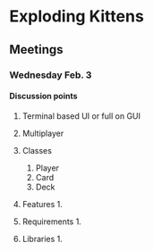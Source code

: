 # Exploding Kittens

## Meetings
### Wednesday Feb. 3

#### Discussion points

1. Terminal based UI or full on GUI
2. Multiplayer
3. Classes
   1. Player
   2. Card
   3. Deck
4. Features
   1. 
5. Requirements
   1. 

6. Libraries
   1. 